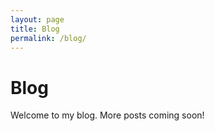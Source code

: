 ```yaml
---
layout: page
title: Blog
permalink: /blog/
---
```


# Blog

Welcome to my blog. More posts coming soon!
